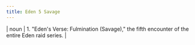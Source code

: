 ```yaml
---
title: Eden 5 Savage
---
```

| noun | 1.  	"Eden's Verse: Fulmination (Savage)," the fifth encounter of the entire Eden raid series.	|